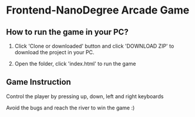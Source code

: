 Frontend-NanoDegree Arcade Game
===============================
## How to run the game in your PC?

1. Click 'Clone or downloaded' button and click 'DOWNLOAD ZIP' to download the project in your PC. 

2. Open the folder, click 'index.html' to run the game

## Game Instruction

Control the player by pressing up, down, left and right keyboards

Avoid the bugs and reach the river to win the game :)

